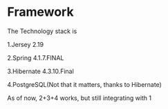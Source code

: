 # Framework

The Technology stack is

1.Jersey 2.19

2.Spring 4.1.7.FINAL

3.Hibernate 4.3.10.Final

4.PostgreSQL(Not that it matters, thanks to Hibernate)

As of now, 2+3+4 works, but still integrating with 1
